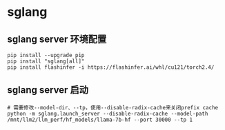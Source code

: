 # sglang

## sglang server 环境配置

```shell
pip install --upgrade pip
pip install "sglang[all]"
pip install flashinfer -i https://flashinfer.ai/whl/cu121/torch2.4/
```

## sglang server 启动

```shell
# 需要修改--model-dir、--tp，使用--disable-radix-cache来关闭prefix cache
python -m sglang.launch_server --disable-radix-cache --model-path /mnt/llm2/llm_perf/hf_models/llama-7b-hf --port 30000 --tp 1
```